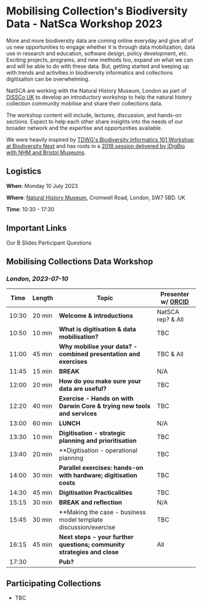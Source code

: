 # Mobilising Collection's Biodiversity Data - NatSca Workshop 2023
More and more biodiversity data are coming online everyday and give all of us new opportunities to engage whether it is through data mobilization, data use in research and education, software design, policy development, etc. Exciting projects, programs, and new methods too, expand on what we can and will be able to do with these data. But, getting started and keeping up with trends and activities in biodiversity informatics and collections digitisation can be overwhelming.

NatSCA are working with the Natural History Museum, London  as part of [DiSSCo UK](https://www.dissco-uk.org/) to develop an introductory workshop to help the natural history collection community mobilise and share their collections data.

The workshop content will include, lectures, discussion, and hands-on sections. Expect to help each other share insights into the needs of our broader network and the expertise and opportunities available.  

We were heavily inspired by [TDWG's Biodiversity Informatics 101 Workshop at Biodiversity Next](https://github.com/tdwg/curriculum/blob/master/biodiversity-informatics-101/bi101_schedule_2019.md) and has roots in a [2018 session delivered by iDigBio with NHM and Bristol Museums](https://www.idigbio.org/wiki/index.php/UK-SWANSPracticalDigitisation).


## Logistics

**When**: Monday 10 July 2023

**Where**: [Natural History Museum](https://goo.gl/maps/oqtXQeiY8gdwxEPh8), Cromwell Road, London, SW7 5BD. UK

**Time**: 10:30 - 17:30 

## Important Links
Our B Slides
Participant Questions

## Mobilising Collections Data Workshop
### _London, 2023-07-10_
| Time | Length | Topic | Presenter  w/ [ORCID](https://orcid.org/) |
| --- | --- | --- | --- |
| 10:30 | 20 min | **Welcome & introductions** | NatSCA rep? & All |
| 10:50 | 10 min | **What is digitisation & data mobilisation?** | TBC |
| 11:00 | 45 min | **Why mobilise your data? - combined presentation and exercises** | TBC & All |
| 11:45 | 15 min | **BREAK** | N/A |
| 12:00 | 20 min | **How do you make sure your data are useful?** | TBC |
| 12:20 | 40 min | **Exercise - Hands on with Darwin Core & trying new tools and services** | TBC |
| 13:00 | 60 min | **LUNCH** | N/A |
| 13:30 | 10 min | **Digitisation - strategic planning and prioritisation** | TBC |
| 13:40 | 20 min | **Digitisation - operational planning | TBC |
| 14:00 | 30 min | **Parallel exercises: hands-on with hardware; digitisation costs** | TBC |
| 14:30 | 45 min | **Digitisation Practicalities** | TBC |
| 15:15 | 30 min | **BREAK and reflection** | N/A |
| 15:45 | 30 min | **Making the case - business model template discussion/exercise | TBC |
| 16:15 | 45 min | **Next steps - your further questions; community strategies and close** | All |
| 17:30 |  | **Pub?** |  |

## Participating Collections
- TBC

